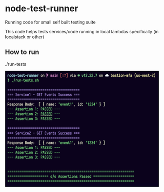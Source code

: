 # node-test-runner
Running code for small self built testing suite

This code helps tests services/code running in local lambdas specifically (in localstack or other)

## How to run
./run-tests

![alt text](https://github.com/svintit/node-test-runner/blob/main/output.png?raw=true)
